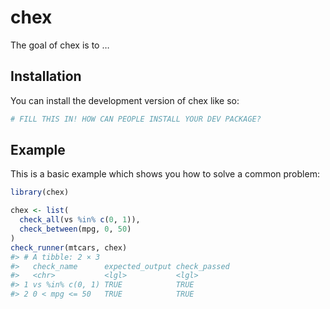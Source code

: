 
<!-- README.md is generated from README.Rmd. Please edit that file -->

# chex

<!-- badges: start -->
<!-- badges: end -->

The goal of chex is to …

## Installation

You can install the development version of chex like so:

``` r
# FILL THIS IN! HOW CAN PEOPLE INSTALL YOUR DEV PACKAGE?
```

## Example

This is a basic example which shows you how to solve a common problem:

``` r
library(chex)

chex <- list(
  check_all(vs %in% c(0, 1)),
  check_between(mpg, 0, 50)
)
check_runner(mtcars, chex)
#> # A tibble: 2 × 3
#>   check_name      expected_output check_passed
#>   <chr>           <lgl>           <lgl>       
#> 1 vs %in% c(0, 1) TRUE            TRUE        
#> 2 0 < mpg <= 50   TRUE            TRUE
```
